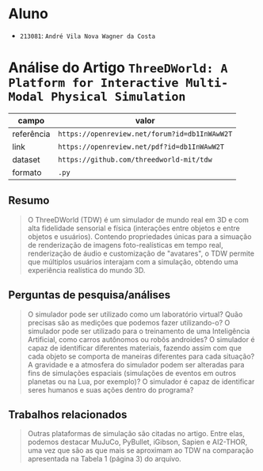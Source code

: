 # Aluno
* `213081`: `André Vila Nova Wagner da Costa`

# Análise do Artigo `ThreeDWorld: A Platform for Interactive Multi-Modal Physical Simulation`

| campo | valor |
|------------|----------------------------------------|
| referência | `https://openreview.net/forum?id=db1InWAwW2T` |
| link       | `https://openreview.net/pdf?id=db1InWAwW2T` |
| dataset | `https://github.com/threedworld-mit/tdw` |
| formato | `.py` |

## Resumo

> O ThreeDWorld (TDW) é um simulador de mundo real em 3D e com alta fidelidade sensorial e física (interações entre objetos e entre objetos e usuários). Contendo propriedades únicas para a simuação de renderização de imagens foto-realísticas em tempo real, renderização de áudio e customização de "avatares", o TDW permite que múltiplos usuários interajam com a simulação, obtendo uma experiência realística do mundo 3D.

## Perguntas de pesquisa/análises

> O simulador pode ser utilizado como um laboratório virtual? Quão precisas são as medições que podemos fazer utilizando-o?
> O simulador pode ser utilizado para o treinamento de uma Inteligência Artificial, como carros autônomos ou robôs androides?
> O simulador é capaz de identificar diferentes materiais, fazendo assim com que cada objeto se comporta de maneiras diferentes para cada situação?
> A gravidade e a atmosfera do simulador podem ser alteradas para fins de simulações espaciais (simulações de eventos em outros planetas ou na Lua, por exemplo)?
> O simulador é capaz de identificar seres humanos e suas ações dentro do programa?

## Trabalhos relacionados

> Outras plataformas de simulação são citadas no artigo. Entre elas, podemos destacar MuJuCo, PyBullet, iGibson, Sapien e AI2-THOR, uma vez que são as que mais se aproximam ao TDW na comparação apresentada na Tabela 1 (página 3) do arquivo.
